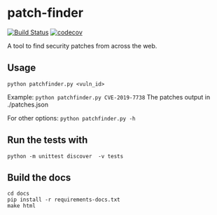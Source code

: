 # patch-finder
[![Build Status](https://travis-ci.com/jajajasalu2/patch-finder.svg?branch=master)](https://travis-ci.com/jajajasalu2/patch-finder)
[![codecov](https://codecov.io/gh/jajajasalu2/patch-finder/branch/master/graph/badge.svg)](https://codecov.io/gh/jajajasalu2/patch-finder)

A tool to find security patches from across the web.

## Usage
`python patchfinder.py <vuln_id>`

Example:
`python patchfinder.py CVE-2019-7738`
The patches output in ./patches.json

For other options:
`python patchfinder.py -h`

## Run the tests with
`python -m unittest discover  -v tests`

## Build the docs
```
cd docs
pip install -r requirements-docs.txt
make html
```
